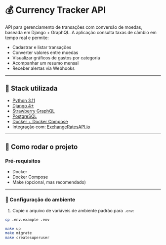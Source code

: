 # 💰 Currency Tracker API

API para gerenciamento de transações com conversão de moedas, baseada em Django + GraphQL. A aplicação consulta taxas de câmbio em tempo real e permite:

- Cadastrar e listar transações
- Converter valores entre moedas
- Visualizar gráficos de gastos por categoria
- Acompanhar um resumo mensal
- Receber alertas via Webhooks

---

## 🧱 Stack utilizada

- [Python 3.11](https://www.python.org/)
- [Django 4+](https://www.djangoproject.com/)
- [Strawberry GraphQL](https://strawberry.rocks/)
- [PostgreSQL](https://www.postgresql.org/)
- [Docker + Docker Compose](https://docs.docker.com/)
- Integração com: [ExchangeRatesAPI.io](https://exchangeratesapi.io/)

---

## 🚀 Como rodar o projeto

### Pré-requisitos

- Docker
- Docker Compose
- Make (opcional, mas recomendado)

---

### 🔧 Configuração do ambiente

1. Copie o arquivo de variáveis de ambiente padrão para `.env`:

```bash
cp .env.example .env

make up
make migrate
make createsuperuser
```